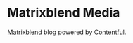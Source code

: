 # Matrixblend Media

 [Matrixblend](http://matrixblendmedia.com) blog powered by [Contentful](https://www.contentful.com). 

